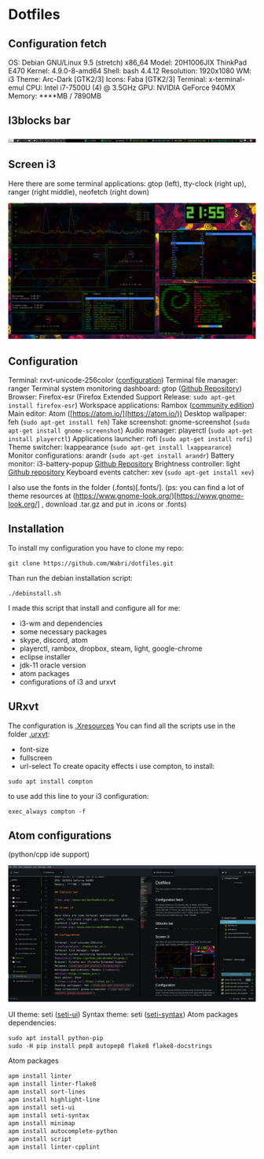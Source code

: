 # Dotfiles

## Configuration fetch

OS: Debian GNU/Linux 9.5 (stretch) x86_64
Model: 20H1006JIX ThinkPad E470
Kernel: 4.9.0-8-amd64
Shell: bash 4.4.12
Resolution: 1920x1080
WM: i3
Theme: Arc-Dark [GTK2/3]
Icons: Faba [GTK2/3]
Terminal: x-terminal-emul
CPU: Intel i7-7500U (4) @ 3.5GHz
GPU: NVIDIA GeForce 940MX
Memory: ****MB / 7890MB

## I3blocks bar

![bar.png](resources/barOneMonitor.png)

## Screen i3

Here there are some terminal applications: gtop (left), tty-clock (right up), ranger (right middle), neofetch (right down)

![screen.png](resources/screenOneMonitor.png)

## Configuration

Terminal: rxvt-unicode-256color ([configuration](.Xresources.sh))
Terminal file manager: ranger
Terminal system monitoring dashboard: gtop ([Github Repository](https://github.com/aksakalli/gtop))
Browser: Firefox-esr (Firefox Extended Support Release: `sudo apt-get install firefox-esr`)
Workspace applications: Rambox ([community edition](https://rambox.pro))
Main editor: Atom ([https://atom.io/](https://atom.io/))
Desktop wallpaper: feh (`sudo apt-get install feh`)
Take screenshot: gnome-screenshot (`sudo apt-get install gnome-screenshot`)
Audio manager: playerctl (`sudo apt-get install playerctl`)
Applications launcher: rofi (`sudo apt-get install rofi`)
Theme switcher: lxappearance (`sudo apt-get install lxappearance`)
Monitor configurations: arandr (`sudo apt-get install arandr`)
Battery monitor: i3-battery-popup [Github Repository](https://github.com/rjekker/i3-battery-popup)
Brightness controller: light [Github repository](https://github.com/haikarainen/light)
Keyboard events catcher: xev (`sudo apt-get install xev`)

I also use the fonts in the folder (.fonts)[.fonts/].
(ps: you can find a lot of theme resources at (https://www.gnome-look.org/)[https://www.gnome-look.org/] , download .tar.gz and put in .icons or .fonts)

## Installation

To install my configuration you have to clone my repo:
```
git clone https://github.com/Wabri/dotfiles.git
```
Than run the debian installation script:
```
./debinstall.sh
```
I made this script that install and configure all for me:
- i3-wm and dependencies
- some necessary packages
- skype, discord, atom
- playerctl, rambox, dropbox, steam, light, google-chrome
- eclipse installer
- jdk-11 oracle version
- atom packages
- configurations of i3 and urxvt

## URxvt

The configuration is [.Xresources](.Xresources)
You can find all the scripts use in the folder [.urxvt](.urxvt/):
- font-size
- fullscreen
- url-select
To create opacity effects i use compton, to install:
```
sudo apt install compton
```
to use add this line to your i3 configuration:
```
exec_always compton -f
```

## Atom configurations

(python/cpp ide support)

![atomView.png](resources/atomView.png)

UI theme: seti ([seti-ui](https://atom.io/themes/seti-ui))
Syntax theme: seti ([seti-syntax](https://atom.io/themes/seti-syntax))
Atom packages dependencies:
```
sudo apt install python-pip
sudo -H pip install pep8 autopep8 flake8 flake8-docstrings
```
Atom packages
```
apm install linter
apm install linter-flake8
apm install sort-lines
apm install highlight-line
apm install seti-ui
apm install seti-syntax
apm install minimap
apm install autocomplete-python
apm install script
apm install linter-cpplint
```
